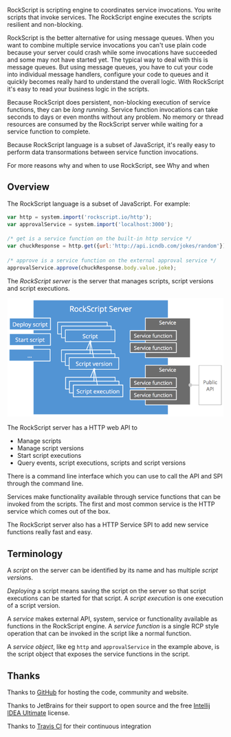 RockScript is scripting engine to coordinates service invocations. You write scripts that 
invoke services.  The RockScript engine executes the scripts resilient and non-blocking.

RockScript is the better alternative for using message queues.  When you want to combine 
multiple service invocations you can't use plain code because your server could crash while 
some invocations have succeeded and some may not have started yet.  The typical way to 
deal with this is message queues. But using message queues, you have to cut your code into 
individual message handlers, configure your code to queues and it quickly becomes really 
hard to understand the overall logic.  With RockScript it's easy to read your business logic 
in the scripts. 

Because RockScript does persistent, non-blocking execution of service functions, they
can be *long running*.  Service function invocations can take seconds to days or
even months without any problem.  No memory or thread resources are consumed by the
RockScript server while waiting for a service function to complete.

Because RockScript language is a subset of JavaScript, it's really easy to perform data
transormations between service function invocations.

For more reasons why and when to use RockScript, see <a onclick="show('why-and-when')">Why and 
when</a>

## Overview

The <a onclick="show('language')">RockScript language</a> is a subset of JavaScript. For example:

```javascript
var http = system.import('rockscript.io/http');
var approvalService = system.import('localhost:3000');

/* get is a service function on the built-in http service */
var chuckResponse = http.get({url:'http://api.icndb.com/jokes/random'});

/* approve is a service function on the external approval service */
approvalService.approve(chuckResponse.body.value.joke);
```

The *RockScript server* is the server that manages scripts, script versions and script executions.

![RockScript Overview](img/overview.png)

The RockScript server has a HTTP web <a onclick="show('api')">API</a> to 
* Manage scripts
* Manage script versions
* Start script executions
* Query events, script executions, scripts and script versions

There is a <a onclick="show('cli')">command line interface</a> which you can use to call the API and SPI 
through the command line.

<a onclick="show('services')">Services</a> make functionality available through service functions that can be invoked 
from the scripts. The first and most common service is the HTTP service which comes out of the box.  

The RockScript server also has a HTTP <a onclick="show('service-spi')">Service SPI</a> to add new service functions 
really fast and easy.  

## Terminology

A *script* on the server can be identified by its name and has multiple *script version*s. 

*Deploying* a script means saving the script on the server so that script executions 
can be started for that script.  A *script execution* is one execution of a script version.  

A *service* makes external API, system, service or functionality available as functions 
in the RockScript engine. A *service function* is a single RCP style operation that 
can be invoked in the script like a normal function.

A *service object*, like eg `http` and `approvalService` in the example above, is 
the script object that exposes the service functions in the script.

## Thanks

Thanks to [GitHub](https://github.com) for hosting the code, community and website.

Thanks to JetBrains for their support to open source and the 
free [Intellij IDEA Ultimate](https://www.jetbrains.com/idea/) license.

Thanks to [Travis CI](https://travis-ci.org/) for their continuous integration